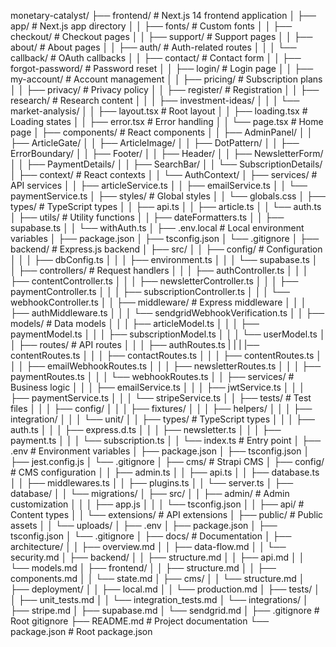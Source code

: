 monetary-catalyst/
├── frontend/                   # Next.js 14 frontend application
│   ├── app/                   # Next.js app directory
│   │   ├── fonts/            # Custom fonts
│   │   ├── checkout/         # Checkout pages
│   │   ├── support/          # Support pages
│   │   ├── about/            # About pages
│   │   ├── auth/            # Auth-related routes
│   │   │   └── callback/    # OAuth callbacks
│   │   ├── contact/         # Contact form
│   │   ├── forgot-password/ # Password reset
│   │   ├── login/          # Login page
│   │   ├── my-account/     # Account management
│   │   ├── pricing/        # Subscription plans
│   │   ├── privacy/        # Privacy policy
│   │   ├── register/       # Registration
│   │   ├── research/       # Research content
│   │   │   ├── investment-ideas/
│   │   │   └── market-analysis/
│   │   ├── layout.tsx      # Root layout
│   │   ├── loading.tsx     # Loading states
│   │   ├── error.tsx       # Error handling
│   │   └── page.tsx        # Home page
│   ├── components/          # React components
│   │   ├── AdminPanel/
│   │   ├── ArticleGate/
│   │   ├── ArticleImage/
│   │   ├── DotPattern/
│   │   ├── ErrorBoundary/
│   │   ├── Footer/
│   │   ├── Header/
│   │   ├── NewsletterForm/
│   │   ├── PaymentDetails/
│   │   ├── SearchBar/
│   │   └── SubscriptionDetails/
│   ├── context/             # React contexts
│   │   └── AuthContext/
│   ├── services/            # API services
│   │   ├── articleService.ts
│   │   ├── emailService.ts
│   │   └── paymentService.ts
│   ├── styles/              # Global styles
│   │   └── globals.css
│   ├── types/              # TypeScript types
│   │   ├── api.ts
│   │   ├── article.ts
│   │   └── auth.ts
│   ├── utils/              # Utility functions
│   │   ├── dateFormatters.ts
│   │   ├── supabase.ts
│   │   └── withAuth.ts
│   ├── .env.local          # Local environment variables
│   ├── package.json
│   ├── tsconfig.json
│   └── .gitignore
│
├── backend/                # Express.js backend
│   ├── src/
│   │   ├── config/        # Configuration
│   │   │   ├── dbConfig.ts
│   │   │   ├── environment.ts
│   │   │   └── supabase.ts
│   │   ├── controllers/   # Request handlers
│   │   │   ├── authController.ts
│   │   │   ├── contentController.ts
│   │   │   ├── newsletterController.ts
│   │   │   ├── paymentController.ts
│   │   │   ├── subscriptionController.ts
│   │   │   └── webhookController.ts
│   │   ├── middleware/    # Express middleware
│   │   │   ├── authMiddleware.ts
│   │   │   └── sendgridWebhookVerification.ts
│   │   ├── models/        # Data models
│   │   │   ├── articleModel.ts
│   │   │   ├── paymentModel.ts
│   │   │   ├── subscriptionModel.ts
│   │   │   └── userModel.ts
│   │   ├── routes/        # API routes
│   │   │   ├── authRoutes.ts
|   |   |   |── contentRoutes.ts
│   │   │   ├── contactRoutes.ts
│   │   │   ├── contentRoutes.ts
│   │   │   ├── emailWebhookRoutes.ts
│   │   │   ├── newsletterRoutes.ts
│   │   │   ├── paymentRoutes.ts
│   │   │   └── webhookRoutes.ts
│   │   ├── services/      # Business logic
│   │   │   ├── emailService.ts
│   │   │   ├── jwtService.ts
│   │   │   ├── paymentService.ts
│   │   │   └── stripeService.ts
│   │   ├── tests/         # Test files
│   │   │   ├── config/
│   │   │   ├── fixtures/
│   │   │   ├── helpers/
│   │   │   ├── integration/
│   │   │   └── unit/
│   │   ├── types/         # TypeScript types
│   │   │   ├── auth.ts
│   │   │   ├── express.d.ts
│   │   │   ├── newsletter.ts
│   │   │   ├── payment.ts
│   │   │   └── subscription.ts
│   │   └── index.ts       # Entry point
│   ├── .env               # Environment variables
│   ├── package.json
│   ├── tsconfig.json
│   ├── jest.config.js
│   └── .gitignore
│
├── cms/                   # Strapi CMS
│   ├── config/           # CMS configuration
│   │   ├── admin.ts
│   │   ├── api.ts
│   │   ├── database.ts
│   │   ├── middlewares.ts
│   │   ├── plugins.ts
│   │   └── server.ts
│   ├── database/
│   │   └── migrations/
│   ├── src/
│   │   ├── admin/        # Admin customization
│   │   │   ├── app.js
│   │   │   └── tsconfig.json
│   │   ├── api/         # Content types
│   │   └── extensions/  # API extensions
│   ├── public/          # Public assets
│   │   └── uploads/
│   ├── .env
│   ├── package.json
│   ├── tsconfig.json
│   └── .gitignore
│
├── docs/                 # Documentation
│   ├── architecture/
│   │   ├── overview.md
│   │   ├── data-flow.md
│   │   └── security.md
│   ├── backend/
│   │   ├── structure.md
│   │   ├── api.md
│   │   └── models.md
│   ├── frontend/
│   │   ├── structure.md
│   │   ├── components.md
│   │   └── state.md
│   ├── cms/
│   │   └── structure.md
│   ├── deployment/
│   │   ├── local.md
│   │   └── production.md
│   ├── tests/
│   │   ├── unit_tests.md
│   │   └── integration_tests.md
│   └── integrations/
│       ├── stripe.md
│       ├── supabase.md
│       └── sendgrid.md
│
├── .gitignore           # Root gitignore
├── README.md           # Project documentation
└── package.json        # Root package.json